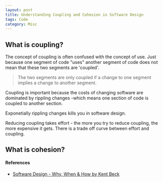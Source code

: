 ```yaml
---
layout: post
title: Understanding Coupling and Cohesion in Software Design
tags: Code 
category: Misc
---
```


## What is coupling?

The concept of coupling is often confused with the concept of use. Just because one segment of code "uses" another segment of code does not mean that these two segments are 'coupled'.

> The two segments are only coupled if a change to one segment implies a change to another segment. 

Coupling is important because the costs of changing software are dominated by rippling changes -which means one section of code is coupled to another section.

Exponetially rippling changes kills you in software design. 

Reducing coupling takes effort - the more you try to reduce coupling, the more expensive it gets. There is a trade off curve between effort and coupling.

## What is cohesion?

#### References

- [Software Design - Why, When & How by Kent Beck](http://blog.markpearl.co.za/Software-Design-Why-When-How)  
